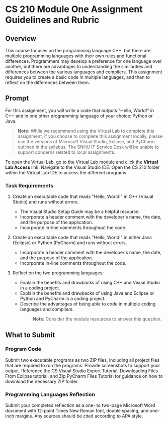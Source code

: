 # CS 210 Module One Assignment Guidelines and Rubric

## Overview

This course focuses on the programming language C++, but there are multiple programming languages with their own rules and functional differences. Programmers may develop a preference for one language over another, but there are advantages to understanding the similarities and differences between the various languages and compilers. This assignment requires you to create a basic code in multiple languages, and then to reflect on the differences between them.

## Prompt

For this assignment, you will write a code that outputs "Hello, World!" in C++ and in one other programming language of your choice: Python or Java.

> **Note:** While we recommend using the Virtual Lab to complete this assignment, if you choose to complete this assignment locally, please use the versions of Microsoft Visual Studio, Eclipse, and PyCharm outlined in the syllabus. The SNHU IT Service Desk will be unable to support concerns related to local assignments.

To open the Virtual Lab, go to the Virtual Lab module and click the **Virtual Lab Access** link. Navigate to the Visual Studio IDE. Open the CS 210 folder within the Virtual Lab IDE to access the different programs.

### Task Requirements

1. Create an executable code that reads "Hello, World!" in C++ (Visual Studio) and runs without errors.

   - The Visual Studio Setup Guide may be a helpful resource.
   - Incorporate a header comment with the developer's name, the date, and the purpose of the application.
   - Incorporate in-line comments throughout the code.

2. Create an executable code that reads "Hello, World!" in either Java (Eclipse) or Python (PyCharm) and runs without errors.

   - Incorporate a header comment with the developer's name, the date, and the purpose of the application.
   - Incorporate in-line comments throughout the code.

3. Reflect on the two programming languages:
   - Explain the benefits and drawbacks of using C++ and Visual Studio in a coding project.
   - Explain the benefits and drawbacks of using Java and Eclipse or Python and PyCharm in a coding project.
   - Describe the advantages of being able to code in multiple coding languages and compilers.
     > **Note:** Consider the module resources to answer this question.

## What to Submit

### Program Code

Submit two executable programs as two ZIP files, including all project files that are required to run the programs. Provide screenshots to support your output. Reference the CS Visual Studio Export Tutorial, Downloading Files From Eclipse tutorial, and Zip PyCharm Files Tutorial for guidance on how to download the necessary ZIP folder.

### Programming Languages Reflection

Submit your completed reflection as a one- to two-page Microsoft Word document with 12-point Times New Roman font, double spacing, and one-inch margins. Any sources should be cited according to APA style.

